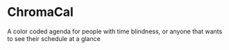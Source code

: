 # ChromaCal
A color coded agenda for people with time blindness, or anyone that wants to see their schedule at a glance
